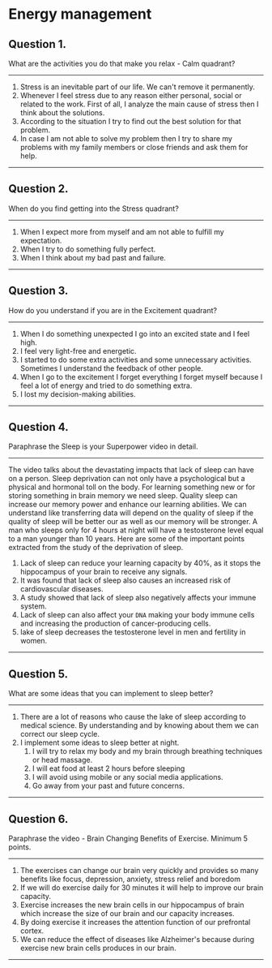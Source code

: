 # Energy management

## Question 1.
What are the activities you do that make you relax - Calm quadrant?
___

1. Stress is an inevitable part of our life. We can't remove it permanently. 
2. Whenever I feel stress due to any reason either personal, social or related to the work. First of all, I analyze the main cause of stress then I think about the solutions.
3. According to the situation I try to find out the best solution for that problem.
4. In case I am not able to solve my problem then I try to share my problems with my family members or close friends and ask them for help.
***

## Question 2.
When do you find getting into the Stress quadrant?
___

1. When I expect more from myself and am not able to fulfill my expectation.
2. When I try to do something fully perfect.
3. When I think about my bad past and failure.
***

## Question 3.
How do you understand if you are in the Excitement quadrant?
___
1. When I do something unexpected I go into an excited state and I feel high. 
2. I feel very light-free and energetic.
3. I started to do some extra activities and some unnecessary activities.
Sometimes I understand the feedback of other people.
5. When I go to the excitement I forget everything I forget myself because I feel a lot of energy and tried to do something extra. 
6. I lost my decision-making abilities.
***

## Question 4.
Paraphrase the Sleep is your Superpower video in detail.
___
The video talks about the devastating impacts that lack of sleep can have on a person. Sleep deprivation can not only have a psychological but a physical and hormonal toll on the body. For learning something new or for storing something in brain memory we need sleep.
Quality sleep can increase our memory power and enhance our learning abilities. We can understand like transferring data will depend on the quality of sleep if the quality of sleep will be better our as well as our memory will be stronger. A man who sleeps only for 4 hours at night will have a testosterone level equal to a man younger than 10 years. Here are some of the important points extracted from the study of the deprivation of sleep.

1. Lack of sleep can reduce your learning capacity by 40%, as it stops the hippocampus of your brain to receive any signals.
2. It was found that lack of sleep also causes an increased risk of cardiovascular diseases.
3. A study showed that lack of sleep also negatively affects your immune system.
4. Lack of sleep can also affect your `DNA` making your body immune cells and increasing the production of cancer-producing cells.
5. lake of sleep decreases the testosterone level in men and fertility in women. 
***

## Question 5.
What are some ideas that you can implement to sleep better?
___
1. There are a lot of reasons who cause the lake of sleep according to medical science. By understanding and by knowing about them we can correct our sleep cycle.
2. I implement some ideas to sleep better at night.
    1. I will try to relax my body and my brain through breathing techniques or head massage.
    2. I will eat food at least 2 hours before sleeping
    3. I will avoid using mobile or any social media applications.
    4. Go away from your past and future concerns.
***

## Question 6.
Paraphrase the video - Brain Changing Benefits of Exercise. Minimum 5 points.
___
1. The exercises can change our brain very quickly and provides so many benefits like focus, depression, anxiety, stress relief and boredom
2. If we will do exercise daily for 30 minutes it will help to improve our brain capacity.
3. Exercise increases the new brain cells in our hippocampus of brain which increase the size of our brain and our capacity increases.
4. By doing exercise it increases the attention function of our prefrontal cortex.
5. We can reduce the effect of diseases like Alzheimer's because during exercise new brain cells produces in our brain.
***


